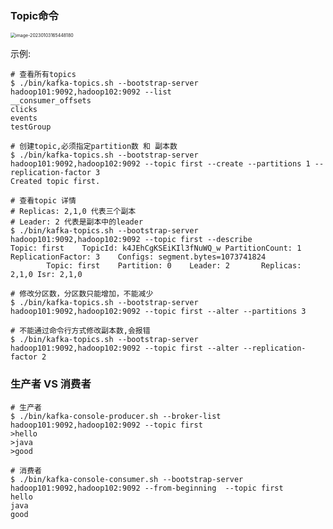 ### Topic命令

<img src="https://my-typora-pictures-1252258460.cos.ap-guangzhou.myqcloud.com/img/image-20230103165448180.png" alt="image-20230103165448180" style="zoom:50%;" />

示例:

```shell
# 查看所有topics
$ ./bin/kafka-topics.sh --bootstrap-server hadoop101:9092,hadoop102:9092 --list
__consumer_offsets
clicks
events
testGroup

# 创建topic,必须指定partition数 和 副本数
$ ./bin/kafka-topics.sh --bootstrap-server hadoop101:9092,hadoop102:9092 --topic first --create --partitions 1 --replication-factor 3
Created topic first.

# 查看topic 详情
# Replicas: 2,1,0 代表三个副本
# Leader: 2 代表是副本中的leader
$ ./bin/kafka-topics.sh --bootstrap-server hadoop101:9092,hadoop102:9092 --topic first --describe
Topic: first    TopicId: k4JEhCgKSEiKIl3fNuWQ_w PartitionCount: 1       ReplicationFactor: 3    Configs: segment.bytes=1073741824
        Topic: first    Partition: 0    Leader: 2       Replicas: 2,1,0 Isr: 2,1,0

# 修改分区数，分区数只能增加，不能减少
$ ./bin/kafka-topics.sh --bootstrap-server hadoop101:9092,hadoop102:9092 --topic first --alter --partitions 3

# 不能通过命令行方式修改副本数,会报错
$ ./bin/kafka-topics.sh --bootstrap-server hadoop101:9092,hadoop102:9092 --topic first --alter --replication-factor 2
```

### 生产者 VS 消费者

```shell
# 生产者
$ ./bin/kafka-console-producer.sh --broker-list hadoop101:9092,hadoop102:9092 --topic first
>hello
>java
>good

# 消费者
$ ./bin/kafka-console-consumer.sh --bootstrap-server  hadoop101:9092,hadoop102:9092 --from-beginning  --topic first
hello
java
good
```



